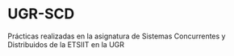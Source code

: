 # UGR-SCD
Prácticas realizadas en la asignatura de Sistemas Concurrentes y Distribuidos de la ETSIIT en la UGR
